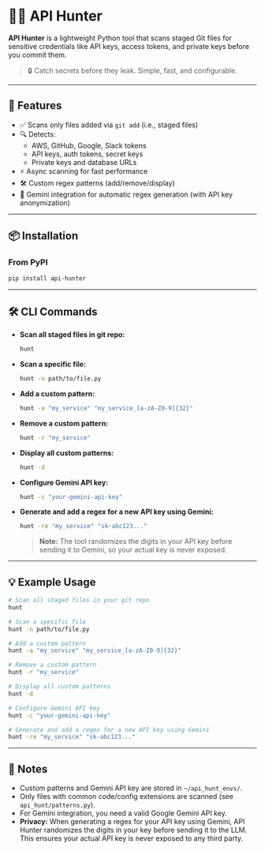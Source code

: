# 🕵️‍♂️ API Hunter

**API Hunter** is a lightweight Python tool that scans staged Git files for sensitive credentials like API keys, access tokens, and private keys before you commit them.

> 🔒 Catch secrets before they leak. Simple, fast, and configurable.

---

## 🚀 Features

- ✅ Scans only files added via `git add` (i.e., staged files)
- 🔍 Detects:
  - AWS, GitHub, Google, Slack tokens
  - API keys, auth tokens, secret keys
  - Private keys and database URLs
- ⚡️ Async scanning for fast performance
- 🛠️ Custom regex patterns (add/remove/display)
- 🤖 Gemini integration for automatic regex generation (with API key anonymization)

---

## 📦 Installation

### From PyPI

```bash
pip install api-hunter

```

---

## 🛠️ CLI Commands

- **Scan all staged files in git repo:**
  ```bash
  hunt
  ```
- **Scan a specific file:**
  ```bash
  hunt -n path/to/file.py
  ```
- **Add a custom pattern:**
  ```bash
  hunt -a "my_service" "my_service_[a-zA-Z0-9]{32}"
  ```
- **Remove a custom pattern:**
  ```bash
  hunt -r "my_service"
  ```
- **Display all custom patterns:**
  ```bash
  hunt -d
  ```
- **Configure Gemini API key:**
  ```bash
  hunt -c "your-gemini-api-key"
  ```
- **Generate and add a regex for a new API key using Gemini:**
  ```bash
  hunt -re "my_service" "sk-abc123..."
  ```
  > **Note:** The tool randomizes the digits in your API key before sending it to Gemini, so your actual key is never exposed.

---

## 💡 Example Usage

```bash
# Scan all staged files in your git repo
hunt

# Scan a specific file
hunt -n path/to/file.py

# Add a custom pattern
hunt -a "my_service" "my_service_[a-zA-Z0-9]{32}"

# Remove a custom pattern
hunt -r "my_service"

# Display all custom patterns
hunt -d

# Configure Gemini API key
hunt -c "your-gemini-api-key"

# Generate and add a regex for a new API key using Gemini
hunt -re "my_service" "sk-abc123..."
```

---

## 📝 Notes

- Custom patterns and Gemini API key are stored in `~/api_hunt_envs/`.
- Only files with common code/config extensions are scanned (see `api_hunt/patterns.py`).
- For Gemini integration, you need a valid Google Gemini API key.
- **Privacy:** When generating a regex for your API key using Gemini, API Hunter randomizes the digits in your key before sending it to the LLM. This ensures your actual API key is never exposed to any third party.
